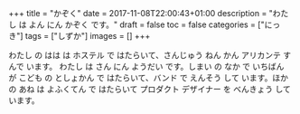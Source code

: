 +++
title = "かぞく"
date = 2017-11-08T22:00:43+01:00
description = "わたし は よん にん かぞく です。"
draft = false
toc = false
categories = ["にっき"]
tags = ["しずか"]
images = []
+++

わたし の はは は ホステル で はたらいて、さんじゅう ねん かん アリカンテ すんで います。
わたし は さん にん ようだい です。しまい の なか で いちばん が こども の としょかん で
はたらいて、バンド で えんそう して います。ほか の あね は よふくてん で はたらいて
プロダクト デザイナー を べんきょう して います。
